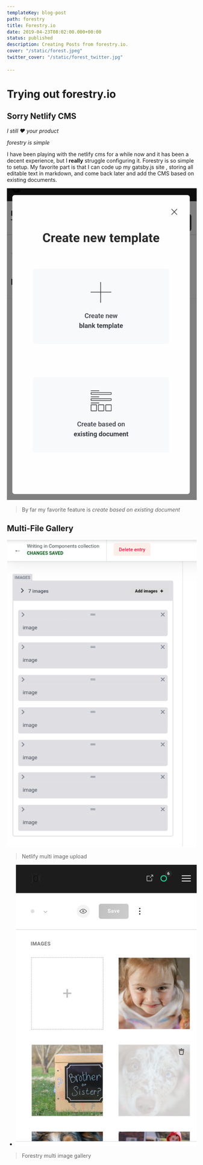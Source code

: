 ```yaml
---
templateKey: blog-post
path: forestry
title: Forestry.io
date: 2019-04-23T08:02:00.000+00:00
status: published
description: Creating Posts from forestry.io.
cover: "/static/forest.jpeg"
twitter_cover: "/static/forest_twitter.jpg"

---
```

# Trying out forestry.io

## Sorry Netlify CMS

_I still ♥️ your product_

_forestry is simple_

I have been playing with the netlify cms for a while now and it has been a decent experience, but I **really** struggle configuring it.   Forestry is so simple to setup.  My favorite part is that I can code up my gatsby.js site , storing all editable text in markdown, and come back later and add the CMS based on existing documents.

![](/static/Screenshot_20190503-165248.jpg)

> By far my favorite feature is _create based on existing document_

## Multi-File Gallery

  
  
![](/static/Screenshot_20190507-144948.png)

> Netlify multi image upload

* ![](/static/Screenshot_20190507-145044.png)

> Forestry multi image gallery